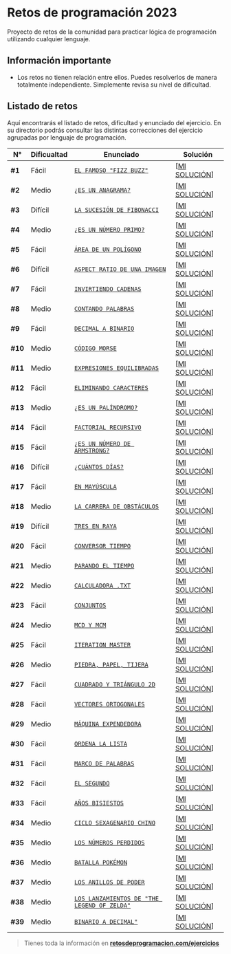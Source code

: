 # Retos de programación 2023

Proyecto de retos de la comunidad para practicar lógica de programación utilizando cualquier lenguaje.

## Información importante

- Los retos no tienen relación entre ellos. Puedes resolverlos de manera totalmente independiente. Simplemente revisa su nivel de dificultad.

## Listado de retos

Aquí encontrarás el listado de retos, dificultad y enunciado del ejercicio. En su directorio podrás consultar las distintas correcciones del ejercicio agrupadas por lenguaje de programación.

| N°      | Dificualtad | Enunciado                                                          | Solución                               |
| ------- | ----------- | ------------------------------------------------------------------ | -------------------------------------- |
| **#1**  | Fácil       | [`EL FAMOSO "FIZZ BUZZ"`](./Reto-01/README.md)                     | [[MI SOLUCIÓN](./Reto-01/solution.py)] |
| **#2**  | Medio       | [`¿ES UN ANAGRAMA?`](./Reto-02/README.md)                          | [[MI SOLUCIÓN](./Reto-02/solution.py)] |
| **#3**  | Difícil     | [`LA SUCESIÓN DE FIBONACCI`](./Reto-03/README.md)                  | [[MI SOLUCIÓN](./Reto-03/solution.py)] |
| **#4**  | Medio       | [`¿ES UN NÚMERO PRIMO?`](./Reto-04/README.md)                      | [[MI SOLUCIÓN](./Reto-04/solution.py)] |
| **#5**  | Fácil       | [`ÁREA DE UN POLÍGONO`](./Reto-05/README.md)                       | [[MI SOLUCIÓN](./Reto-05/solution.py)] |
| **#6**  | Difícil     | [`ASPECT RATIO DE UNA IMAGEN`](./Reto-06/README.md)                | [[MI SOLUCIÓN](./Reto-06/solution.py)] |
| **#7**  | Fácil       | [`INVIRTIENDO CADENAS`](./Reto-07/README.md)                       | [[MI SOLUCIÓN](./Reto-07/solution.py)] |
| **#8**  | Medio       | [`CONTANDO PALABRAS`](./Reto-08/README.md)                         | [[MI SOLUCIÓN](./Reto-08/solution.py)] |
| **#9**  | Fácil       | [`DECIMAL A BINARIO`](./Reto-09/README.md)                         | [[MI SOLUCIÓN](./Reto-09/solution.py)] |
| **#10** | Medio       | [`CÓDIGO MORSE`](./Reto-10/README.md)                              | [[MI SOLUCIÓN](./Reto-10/solution.py)] |
| **#11** | Medio       | [`EXPRESIONES EQUILIBRADAS`](./Reto-11/README.md)                  | [[MI SOLUCIÓN](./Reto-11/solution.py)] |
| **#12** | Fácil       | [`ELIMINANDO CARACTERES`](./Reto-12/README.md)                     | [[MI SOLUCIÓN](./Reto-12/solution.py)] |
| **#13** | Medio       | [`¿ES UN PALÍNDROMO?`](./Reto-13/README.md)                        | [[MI SOLUCIÓN](./Reto-13/solution.py)] |
| **#14** | Fácil       | [`FACTORIAL RECURSIVO`](./Reto-14/README.md)                       | [[MI SOLUCIÓN](./Reto-14/solution.py)] |
| **#15** | Fácil       | [`¿ES UN NÚMERO DE ARMSTRONG?`](./Reto-15/README.md)               | [[MI SOLUCIÓN](./Reto-15/solution.py)] |
| **#16** | Difícil     | [`¿CUÁNTOS DÍAS?`](./Reto-16/README.md)                            | [[MI SOLUCIÓN](./Reto-16/solution.py)] |
| **#17** | Fácil       | [`EN MAYÚSCULA`](./Reto-17/README.md)                              | [[MI SOLUCIÓN](./Reto-17/solution.py)] |
| **#18** | Medio       | [`LA CARRERA DE OBSTÁCULOS`](./Reto-18/README.md)                  | [[MI SOLUCIÓN](./Reto-18/solution.py)] |
| **#19** | Difícil     | [`TRES EN RAYA`](./Reto-19/README.md)                              | [[MI SOLUCIÓN](./Reto-19/solution.py)] |
| **#20** | Fácil       | [`CONVERSOR TIEMPO`](./Reto-20/README.md)                          | [[MI SOLUCIÓN](./Reto-20/solution.py)] |
| **#21** | Medio       | [`PARANDO EL TIEMPO`](./Reto-21/README.md)                         | [[MI SOLUCIÓN](./Reto-21/solution.py)] |
| **#22** | Medio       | [`CALCULADORA .TXT`](./Reto-22/README.md)                          | [[MI SOLUCIÓN](./Reto-22/solution.py)] |
| **#23** | Fácil       | [`CONJUNTOS`](./Reto-23/README.md)                                 | [[MI SOLUCIÓN](./Reto-23/solution.py)] |
| **#24** | Medio       | [`MCD Y MCM`](./Reto-24/README.md)                                 | [[MI SOLUCIÓN](./Reto-24/solution.py)] |
| **#25** | Fácil       | [`ITERATION MASTER`](./Reto-25/README.md)                          | [[MI SOLUCIÓN](./Reto-25/solution.py)] |
| **#26** | Medio       | [`PIEDRA, PAPEL, TIJERA`](./Reto-26/README.md)                     | [[MI SOLUCIÓN](./Reto-26/solution.py)] |
| **#27** | Fácil       | [`CUADRADO Y TRIÁNGULO 2D`](./Reto-27/README.md)                   | [[MI SOLUCIÓN](./Reto-27/solution.py)] |
| **#28** | Fácil       | [`VECTORES ORTOGONALES`](./Reto-28/README.md)                      | [[MI SOLUCIÓN](./Reto-28/solution.py)] |
| **#29** | Medio       | [`MÁQUINA EXPENDEDORA`](./Reto-29/README.md)                       | [[MI SOLUCIÓN](./Reto-29/solution.py)] |
| **#30** | Fácil       | [`ORDENA LA LISTA`](./Reto-30/README.md)                           | [[MI SOLUCIÓN](./Reto-30/solution.py)] |
| **#31** | Fácil       | [`MARCO DE PALABRAS`](./Reto-31/README.md)                         | [[MI SOLUCIÓN](./Reto-31/solution.py)] |
| **#32** | Fácil       | [`EL SEGUNDO`](./Reto-32/README.md)                                | [[MI SOLUCIÓN](./Reto-32/solution.py)] |
| **#33** | Fácil       | [`AÑOS BISIESTOS`](./Reto-33/README.md)                            | [[MI SOLUCIÓN](./Reto-33/solution.py)] |
| **#34** | Medio       | [`CICLO SEXAGENARIO CHINO`](./Reto-34/README.md)                   | [[MI SOLUCIÓN](./Reto-34/solution.py)] |
| **#35** | Medio       | [`LOS NÚMEROS PERDIDOS`](./Reto-35/README.md)                      | [[MI SOLUCIÓN](./Reto-35/solution.py)] |
| **#36** | Medio       | [`BATALLA POKÉMON`](./Reto-36/README.md)                           | [[MI SOLUCIÓN](./Reto-36/solution.py)] |
| **#37** | Medio       | [`LOS ANILLOS DE PODER`](./Reto-37/README.md)                      | [[MI SOLUCIÓN](./Reto-37/solution.py)] |
| **#38** | Medio       | [`LOS LANZAMIENTOS DE "THE LEGEND OF ZELDA"`](./Reto-38/README.md) | [[MI SOLUCIÓN](./Reto-38/solution.py)] |
| **#39** | Medio       | [`BINARIO A DECIMAL"`](./Reto-39/README.md)                        | [[MI SOLUCIÓN](./Reto-39/solution.py)] |

> Tienes toda la información en **[retosdeprogramacion.com/ejercicios](https://retosdeprogramacion.com/ejercicios)**
